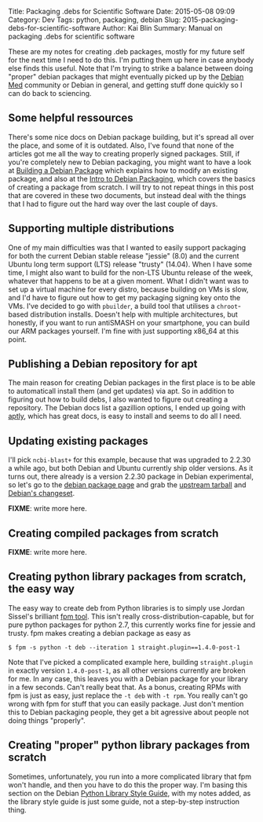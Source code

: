 Title: Packaging .debs for Scientific Software
Date: 2015-05-08 09:09
Category: Dev
Tags: python, packaging, debian
Slug: 2015-packaging-debs-for-scientific-software
Author: Kai Blin
Summary: Manual on packaging .debs for scientific software

These are my notes for creating .deb packages, mostly for my future self for the
next time I need to do this. I'm putting them up here in case anybody else finds
this useful. Note that I'm trying to strike a balance between doing "proper"
debian packages that might eventually picked up by the [Debian
Med](https://www.debian.org/devel/debian-med/) community or Debian in general,
and getting stuff done quickly so I can do back to sciencing.

Some helpful ressources
-----------------------

There's some nice docs on Debian package building, but it's spread all over the
place, and some of it is outdated. Also, I've found that none of the articles
got me all the way to creating properly signed packages. Still, if you're
completely new to Debian packaging, you might want to have a look at [Building a
Debian Package](https://wiki.debian.org/BuildingAPackage) which explains how to
modify an existing package, and also at the [Intro to Debian
Packaging](https://wiki.debian.org/IntroDebianPackaging), which covers the
basics of creating a package from scratch. I will try to not repeat things in
this post that are covered in these two documents, but instead deal with the
things that I had to figure out the hard way over the last couple of days.

Supporting multiple distributions
---------------------------------

One of my main difficulties was that I wanted to easily support packaging for
both the current Debian stable release "jessie" (8.0) and the current Ubuntu
long term support (LTS) release "trusty" (14.04). When I have some time, I might
also want to build for the non-LTS Ubuntu release of the week, whatever that
happens to be at a given moment. What I didn't want was to set up a virtual
machine for every distro, because building on VMs is slow, and I'd have to
figure out how to get my packaging signing key onto the VMs. I've decided to go
with `pbuilder`, a build tool that utilises a `chroot`-based distribution
installs. Doesn't help with multiple architectures, but honestly, if you want to
run antiSMASH on your smartphone, you can build our ARM packages yourself. I'm
fine with just supporting x86\_64 at this point.

Publishing a Debian repository for apt
--------------------------------------

The main reason for creating Debian packages in the first place is to be able to
automaticall install them (and get updates) via apt. So in addition to figuring
out how to build debs, I also wanted to figure out creating a repository. The
Debian docs list a gazillion options, I ended up going with
[aptly](http://aptly.info), which has great docs, is easy to install and seems
to do all I need.

Updating existing packages
--------------------------

I'll pick `ncbi-blast+` for this example, because that was upgraded to 2.2.30 a
while ago, but both Debian and Ubuntu currently ship older versions.
As it turns out, there already is a version 2.2.30 package in Debian
experimental, so let's go to the [debian package
page](https://packages.debian.org/source/experimental/ncbi-blast+) and grab the
[upstream
tarball](http://http.debian.net/debian/pool/main/n/ncbi-blast+/ncbi-blast+_2.2.30.orig.tar.gz)
and [Debian's
changeset](http://http.debian.net/debian/pool/main/n/ncbi-blast+/ncbi-blast+_2.2.30-2.debian.tar.xz).


**FIXME**: write more here.

Creating compiled packages from scratch
---------------------------------------
**FIXME**: write more here.

Creating python library packages from scratch, the easy way
-----------------------------------------------------------

The easy way to create deb from Python libraries is to simply use Jordan
Sissel's brilliant [fpm tool](https://github.com/jordansissel/fpm). This isn't
really cross-distribution-capable, but for pure python packages for python 2.7,
this currently works fine for jessie and trusty. fpm makes creating a debian
package as easy as
```shell
$ fpm -s python -t deb --iteration 1 straight.plugin==1.4.0-post-1
```
Note that I've picked a complicated example here, building `straight.plugin` in
exactly version `1.4.0-post-1`, as all other versions currently are broken for
me. In any case, this leaves you with a Debian package for your library in a few
seconds. Can't really beat that. As a bonus, creating RPMs with fpm is just as
easy, just replace the `-t deb` with `-t rpm`. You really can't go wrong with
fpm for stuff that you can easily package. Just don't mention this to Debian
packaging people, they get a bit agressive about people not doing things
"properly".

Creating "proper" python library packages from scratch
--------------------------------------------------------

Sometimes, unfortunately, you run into a more complicated library that fpm won't
handle, and then you have to do this the proper way.
I'm basing this section on the Debian [Python Library Style
Guide](https://wiki.debian.org/Python/LibraryStyleGuide), with my notes added,
as the library style guide is just some guide, not a step-by-step instruction
thing.

